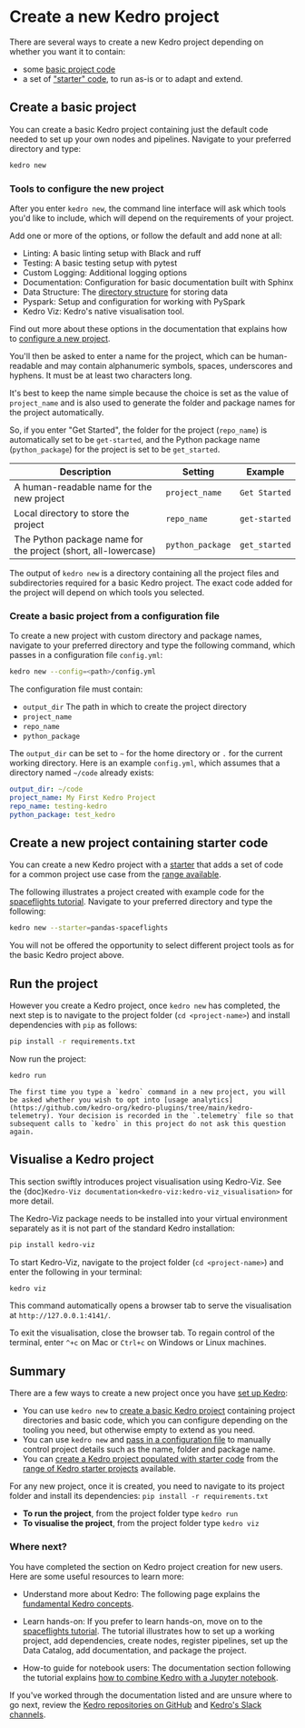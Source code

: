 # Create a new Kedro project

There are several ways to create a new Kedro project depending on whether you want it to contain:

* some [basic project code](#create-a-basic-project)
* a set of ["starter" code](#create-a-new-project-containing-starter-code), to run as-is or to adapt and extend.

## Create a basic project

You can create a basic Kedro project containing just the default code needed to set up your own nodes and pipelines. Navigate to your preferred directory and type:

```bash
kedro new
```

### Tools to configure the new project
After you enter `kedro new`, the command line interface will ask which tools you'd like to include, which will depend on the requirements of your project. 

Add one or more of the options, or follow the default and add none at all:

* Linting: A basic linting setup with Black and ruff
* Testing: A basic testing setup with pytest
* Custom Logging: Additional logging options
* Documentation: Configuration for basic documentation built with Sphinx
* Data Structure: The [directory structure](../faq/faq.md#what-is-data-engineering-convention) for storing data
* Pyspark: Setup and configuration for working with PySpark
* Kedro Viz: Kedro's native visualisation tool.

Find out more about these options in the documentation that explains how to [configure a new project](../starters/new_project_tools.md).

You'll then be asked to enter a name for the project, which can be human-readable and may contain alphanumeric symbols, spaces, underscores and hyphens. It must be at least two characters long.

It's best to keep the name simple because the choice is set as the value of `project_name` and is also used to generate the folder and package names for the project automatically.

So, if you enter "Get Started", the folder for the project (`repo_name`) is automatically set to be `get-started`, and the Python package name (`python_package`) for the project is set to be `get_started`.

| Description                                                     | Setting          | Example       |
| --------------------------------------------------------------- | ---------------- | ------------- |
| A human-readable name for the new project                      | `project_name`   | `Get Started` |
| Local directory to store the project                           | `repo_name`      | `get-started` |
| The Python package name for the project (short, all-lowercase) | `python_package` | `get_started` |


The output of `kedro new` is a directory containing all the project files and subdirectories required for a basic Kedro project. The exact code added for the project will depend on which tools you selected.

### Create a basic project from a configuration file

To create a new project with custom directory and package names, navigate to your preferred directory and type the following command, which passes in a configuration file `config.yml`:

```bash
kedro new --config=<path>/config.yml
```

The configuration file must contain:

-   `output_dir` The path in which to create the project directory
-   `project_name`
-   `repo_name`
-   `python_package`

The `output_dir` can be set to `~` for the home directory or `.` for the current working directory. Here is an example `config.yml`, which assumes that a directory named `~/code` already exists:

```yaml
output_dir: ~/code
project_name: My First Kedro Project
repo_name: testing-kedro
python_package: test_kedro
```
## Create a new project containing starter code

You can create a new Kedro project with a [starter](../starters/starters.md) that adds a set of code for a common project use case from the [range available](../starters/starters.md). 

The following illustrates a project created with example code for the [spaceflights tutorial](../tutorial/spaceflights_tutorial.md). Navigate to your preferred directory and type the following:

```bash
kedro new --starter=pandas-spaceflights
```

You will not be offered the opportunity to select different project tools as for the basic Kedro project above.


## Run the project

However you create a Kedro project, once `kedro new` has completed, the next step is to navigate to the project folder (`cd <project-name>`) and install dependencies with `pip` as follows:

```bash
pip install -r requirements.txt
```

Now run the project:

```bash
kedro run
```

```{note}
The first time you type a `kedro` command in a new project, you will be asked whether you wish to opt into [usage analytics](https://github.com/kedro-org/kedro-plugins/tree/main/kedro-telemetry). Your decision is recorded in the `.telemetry` file so that subsequent calls to `kedro` in this project do not ask this question again.
```

## Visualise a Kedro project

This section swiftly introduces project visualisation using Kedro-Viz. See the {doc}`Kedro-Viz documentation<kedro-viz:kedro-viz_visualisation>` for more detail.

The Kedro-Viz package needs to be installed into your virtual environment separately as it is not part of the standard Kedro installation:

```bash
pip install kedro-viz
```

To start Kedro-Viz, navigate to the project folder (`cd <project-name>`) and enter the following in your terminal:

```bash
kedro viz
```

This command automatically opens a browser tab to serve the visualisation at `http://127.0.0.1:4141/`.

To exit the visualisation, close the browser tab. To regain control of the terminal, enter `^+c` on Mac or `Ctrl+c` on Windows or Linux machines.

## Summary

There are a few ways to create a new project once you have [set up Kedro](install.md):

* You can use `kedro new` to [create a basic Kedro project](#create-a-basic-project) containing project directories and basic code, which you can configure depending on the tooling you need, but otherwise empty to extend as you need.
* You can use `kedro new` and [pass in a configuration file](#create-a-basic-project-from-a-configuration-file) to manually control project details such as the name, folder and package name.
* You can [create a Kedro project populated with starter code](#create-a-new-project-containing-starter-code) from the [range of Kedro starter projects](../starters/starters.md#list-of-official-starters) available.


For any new project, once it is created, you need to navigate to its project folder and install its dependencies: `pip install -r requirements.txt`

* **To run the project**, from the project folder type `kedro run`
* **To visualise the project**, from the project folder type `kedro viz`

### Where next?
You have completed the section on Kedro project creation for new users. Here are some useful resources to learn more:

* Understand more about Kedro: The following page explains the [fundamental Kedro concepts](./kedro_concepts.md).

* Learn hands-on: If you prefer to learn hands-on, move on to the [spaceflights tutorial](../tutorial/spaceflights_tutorial.md). The tutorial illustrates how to set up a working project, add dependencies, create nodes, register pipelines, set up the Data Catalog, add documentation, and package the project.

* How-to guide for notebook users: The documentation section following the tutorial explains [how to combine Kedro with a Jupyter notebook](../notebooks_and_ipython/kedro_and_notebooks.md).

If you've worked through the documentation listed and are unsure where to go next, review the [Kedro repositories on GitHub](https://github.com/kedro-org) and [Kedro's Slack channels](https://slack.kedro.org).
